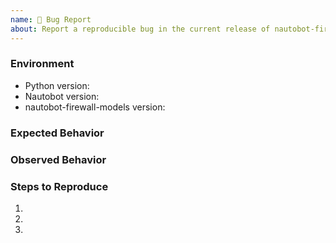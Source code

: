 ```yaml
---
name: 🐛 Bug Report
about: Report a reproducible bug in the current release of nautobot-firewall-models
---
```


### Environment
* Python version:  <!-- Example: 3.11.4 -->
* Nautobot version:  <!-- Example: 2.0.0 -->
* nautobot-firewall-models version:  <!-- Example: 1.0.0 -->

<!-- What did you expect to happen? -->
### Expected Behavior


<!-- What happened instead? -->
### Observed Behavior

<!--
    Describe in detail the exact steps that someone else can take to reproduce
    this bug using the current release.
-->
### Steps to Reproduce
1.
2.
3.
